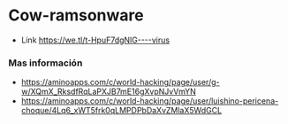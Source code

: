 # Cow-ramsonware


- Link https://we.tl/t-HpuF7dgNlG----virus

### Mas información
- https://aminoapps.com/c/world-hacking/page/user/g-w/XQmX_RksdfRqLaPXJB7mE16gXvpNJvVmYN
- https://aminoapps.com/c/world-hacking/page/user/luishino-pericena-choque/4Lq6_xWT5frk0qLMPDPbDaXvZMlaX5WdGCL
